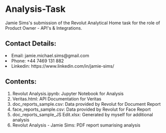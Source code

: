 # Analysis-Task
Jamie Sims's submission of the Revolut Analytical Home task for the role of Product Owner - API's & Integrations.  

## Contact Details:
<li> Email: jamie.michael.sims@gmail.com </li>
<li> Phone: +44 7469 131 882 </li>
<li> Linkedin: https://www.linkedin.com/in/jamie-sims/ </li>

## Contents: 
<ol><li> Revolut Analysis.ipynb: Jupyter Notebook for Analysis</li><li>Veritas.html: API Documentation for Veritas</li>
<li> doc_reports_sample.csv: Data provided by Revolut for Document Report</li><li>face_reports_sample.csv: Data provided by Revolut for Face Report </li><li> doc_reports_sample_JS Edit.xlsx: Generated by myself for additional analysis</li><li> Revolut Analysis - Jamie Sims: PDF report sumarising analysis</li></ol>